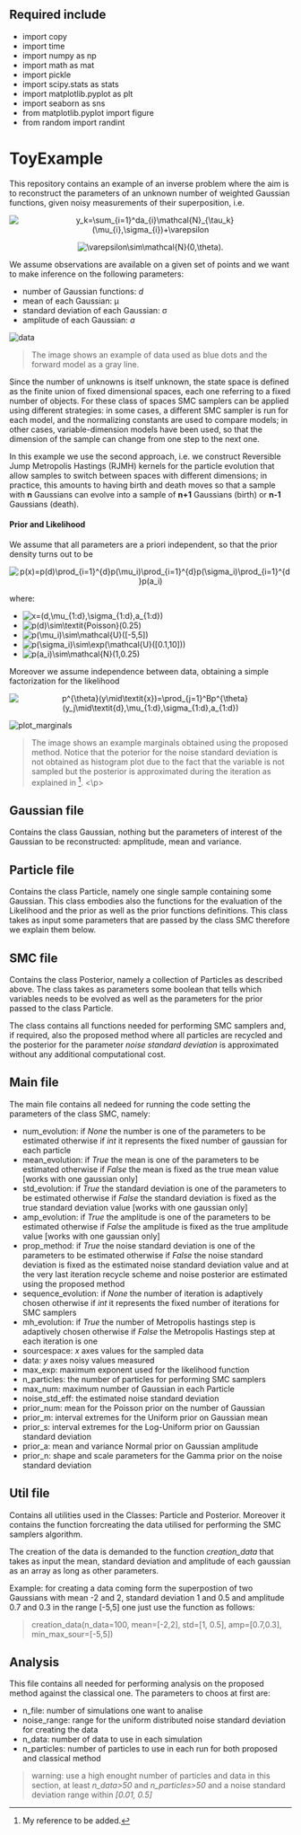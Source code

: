 ## Required include

- import copy
- import time
- import numpy as np
- import math as mat
- import pickle
- import scipy.stats as stats
- import matplotlib.pyplot as plt
- import seaborn as sns
- from matplotlib.pyplot import figure
- from random import randint

# ToyExample
This repository contains an example of an inverse problem where the aim is to reconstruct the parameters of an unknown number of weighted Gaussian functions, given noisy measurements of their superposition, i.e.

<p align="center">

<img src="https://latex.codecogs.com/svg.latex?&space;y_k=\sum_{i=1}^da_{i}\mathcal{N}_{\tau_k}(\mu_{i},\sigma_{i})+\varepsilon" title="y_k=\sum_{i=1}^da_{i}\mathcal{N}_{\tau_k}(\mu_{i},\sigma_{i})+\varepsilon" />
</p>

<p align="center">

<img src="https://latex.codecogs.com/svg.latex?&space;\varepsilon\sim\mathcal{N}(0,\theta)." title="\varepsilon\sim\mathcal{N}(0,\theta)." />
</p>

We assume observations are available on a given set of points and we want to make inference on the following parameters: 
- number of Gaussian functions: _d_
- mean of each Gaussian: μ
- standard deviation of each Gaussian: σ
- amplitude of each Gaussian: _a_

<p align="center">
  
![data](https://user-images.githubusercontent.com/57596360/152046064-384f1238-20b2-49eb-9f4e-cc01c37be279.png)
> The image shows an example of data used as blue dots and the forward model as a gray line.
</p>

Since the number of unknowns is itself unknown, the state space is defined as the finite union of fixed dimensional spaces, each one referring to a fixed number of objects. For these class of spaces SMC samplers can be applied using different strategies: in some cases, a different SMC sampler is run for each model, and the normalizing constants are used to compare models; in other cases,  variable-dimension models have been used, so that the dimension of the sample can change from one step to the next one. 

In this example we use the second approach, i.e. we construct Reversible Jump Metropolis Hastings (RJMH) kernels for the particle evolution that allow samples to switch between spaces with different dimensions; in practice, this amounts to having birth and death moves so that a sample with **n** Gaussians can evolve into a sample of **n+1** Gaussians (birth) or **n-1** Gaussians (death).

#### Prior and Likelihood

We assume that all parameters are a priori independent, so that the prior density turns out to be

<p align="center">

<img src="https://latex.codecogs.com/svg.latex?&space;p(x)=p(d)\prod_{i=1}^{d}p(\mu_i)\prod_{i=1}^{d}p(\sigma_i)\prod_{i=1}^{d}p(a_i)" title="p(x)=p(d)\prod_{i=1}^{d}p(\mu_i)\prod_{i=1}^{d}p(\sigma_i)\prod_{i=1}^{d}p(a_i)" />
</p>

where:

- <img src="https://latex.codecogs.com/svg.latex?&space;x=(d,\mu_{1:d},\sigma_{1:d},a_{1:d})" title="x=(d,\mu_{1:d},\sigma_{1:d},a_{1:d})"/>
- <img src="https://latex.codecogs.com/svg.latex?&space;p(d)\sim\textit{Poisson}(0.25)" title="p(d)\sim\textit{Poisson}(0.25)"/>
- <img src="https://latex.codecogs.com/svg.latex?&space;p(\mu_i)\sim\mathcal{U}([-5,5])" title="p(\mu_i)\sim\mathcal{U}([-5,5])"/>
- <img src="https://latex.codecogs.com/svg.latex?&space;p(\sigma_i)\sim\exp(\mathcal{U}([0.1,10]))" title="p(\sigma_i)\sim\exp(\mathcal{U}([0.1,10]))"/>
- <img src="https://latex.codecogs.com/svg.latex?&space;p(a_i)\sim\mathcal{N}(1,0.25)" title="p(a_i)\sim\mathcal{N}(1,0.25)"/>

Moreover we assume independence between data, obtaining a simple factorization for the likelihood

<p align="center">
  
<img src="https://latex.codecogs.com/svg.latex?&space;p^{\theta}(y\mid\textit{x})=\prod_{j=1}^Bp^{\theta}(y_j\mid\textit{d},\mu_{1:d},\sigma_{1:d},a_{1:d})" title="p^{\theta}(y\mid\textit{x})=\prod_{j=1}^Bp^{\theta}(y_j\mid\textit{d},\mu_{1:d},\sigma_{1:d},a_{1:d})"/>


![plot_marginals](https://user-images.githubusercontent.com/57596360/152060533-a6278473-1fbb-430c-8c1e-89345d9d841c.png)
> The image shows an example marginals obtained using the proposed method. Notice that the poterior for the noise standard deviation is not obtained as histogram plot due to the fact that the variable is not sampled but the posterior is approximated during the iteration as explained in [^1].
<\p>
  
[^1]: My reference to be added.


## Gaussian file

Contains the class Gaussian, nothing but the parameters of interest of the Gaussian to be reconstructed: apmplitude, mean and variance.

## Particle file

Contains the class Particle, namely one single sample containing some Gaussian. This class embodies also the functions for the evaluation of the Likelihood and the prior as well as the prior functions definitions. This class takes as input some parameters that are passed by the class SMC therefore we explain them below.


## SMC file

Contains the class Posterior, namely a collection of Particles as described above. The class takes as parameters some boolean that tells which variables needs to be evolved as well as the parameters for the prior passed to the class Particle.

The class contains all functions needed for performing SMC samplers and, if required, also the proposed method where all particles are recycled and the posterior for the parameter _noise standard deviation_ is approximated without any additional computational cost.

## Main file

The main file contains all nedeed for running the code setting the parameters of the class SMC, namely:

- num_evolution: if _None_ the number is one of the parameters to be estimated otherwise if _int_ it represents the fixed number of gaussian for each particle
- mean_evolution: if _True_ the mean is one of the parameters to be estimated otherwise if _False_ the mean is fixed as the true mean value [works with one gaussian only]
- std_evolution: if _True_ the standard deviation is one of the parameters to be estimated otherwise if _False_ the standard deviation is fixed as the true standard deviation value [works with one gaussian only]
- amp_evolution: if _True_ the amplitude is one of the parameters to be estimated otherwise if _False_ the amplitude is fixed as the true amplitude value [works with one gaussian only]
- prop_method: if _True_ the noise standard deviation is one of the parameters to be estimated otherwise if _False_ the noise standard deviation is fixed as the estimated noise standard deviation value and at the very last iteration recycle scheme and noise posterior are estimated using the proposed method
- sequence_evolution: if _None_ the number of iteration is adaptively chosen otherwise if _int_ it represents the fixed number of iterations for SMC samplers
- mh_evolution: if _True_ the number of Metropolis hastings step is adaptively chosen otherwise if _False_ the Metropolis Hastings step at each iteration is one
- sourcespace: _x_ axes values for the sampled data
- data: _y_ axes noisy values measured
- max_exp: maximum exponent used for the likelihood function
- n_particles: the number of particles for performing SMC samplers
- max_num: maximum number of Gaussian in each Particle
- noise_std_eff: the estimated noise standard deviation
- prior_num: mean for the Poisson prior on the number of Gaussian
- prior_m: interval extremes for the Uniform prior on Gaussian mean
- prior_s: interval extremes for the Log-Uniform prior on Gaussian standard deviation
- prior_a: mean and variance Normal prior on Gaussian amplitude
- prior_n: shape and scale parameters for the Gamma prior on the noise standard deviation

## Util file

Contains all utilities used in the Classes: Particle and Posterior. Moreover it contains the function forcreating the data utilised for performing the SMC samplers algorithm.
  
The creation of the data is demanded to the function *creation_data* that takes as input the mean, standard deviation and amplitude of each gaussian as an array as long as other parameters.
  
Example: for creating a data coming form the superpostion of two Gaussians with mean -2 and 2, standard deviation 1 and 0.5 and amplitude 0.7 and 0.3 in the range [-5,5] one just use the function as follows:
  
> creation_data(n_data=100, mean=[-2,2], std=[1, 0.5], amp=[0.7,0.3], min_max_sour=[-5,5])

## Analysis

This file contains all needed for performing analysis on the proposed method against the classical one. The parameters to choos at first are:

- n_file: number of simulations one want to analise
- noise_range: range for the uniform distributed noise standard deviation for creating the data
- n_data: number of data to use in each simulation
- n_particles: number of particles to use in each run for both proposed and classical method

> warning: use a high enought number of particles and data in this section, at least _n_data>50_ and _n_particles>50_ and a noise standard deviation range within _[0.01, 0.5]_
